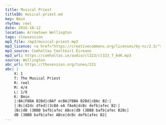 ```yaml
---
title: Musical Priest
titleID: musical-priest.md
key: Bmin
rhythm: reel
date: 2016-10-12
location: Arrowtown Wellington
tags: slowsession
mp3_file: /mp3/musical-priest.mp3
mp3_licence: <a href="https://creativecommons.org/licenses/by-nc/2.5/">CC-BY-NC-2.5</a>
mp3_source: Comhaltas Ceoltóirí Éireann
mp3_url: https://comhaltas.ie/audio/cl323/cl323_7_64K.mp3
source: Wellington
abc_url: https://thesession.org/tunes/221
abc: |
    X: 1
    T: The Musical Priest
    R: reel
    M: 4/4
    L: 1/8
    K: Bmin
    |:BA|FBBA B2Bd|cBAf ecBA|FBBA B2Bd|cBAc B2:|
    |:Bc|d2dc dfed|(3cBA eA fAeA|dcBc defb|afec B2:|
    |Bc|dB (3BBB bafb|afec ABce|dB (3BBB bafb|afec B2Bc|
    dB (3BBB bafb|afec ABce|dcBc defb|afec B2|
---
```

